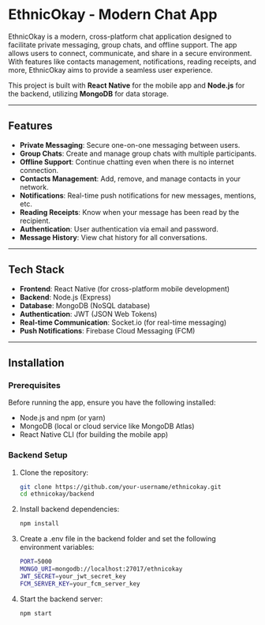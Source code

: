 # EthnicOkay - Modern Chat App

EthnicOkay is a modern, cross-platform chat application designed to facilitate private messaging, group chats, and offline support. The app allows users to connect, communicate, and share in a secure environment. With features like contacts management, notifications, reading receipts, and more, EthnicOkay aims to provide a seamless user experience.

This project is built with **React Native** for the mobile app and **Node.js** for the backend, utilizing **MongoDB** for data storage.

---

## Features

- **Private Messaging**: Secure one-on-one messaging between users.
- **Group Chats**: Create and manage group chats with multiple participants.
- **Offline Support**: Continue chatting even when there is no internet connection.
- **Contacts Management**: Add, remove, and manage contacts in your network.
- **Notifications**: Real-time push notifications for new messages, mentions, etc.
- **Reading Receipts**: Know when your message has been read by the recipient.
- **Authentication**: User authentication via email and password.
- **Message History**: View chat history for all conversations.

---

## Tech Stack

- **Frontend**: React Native (for cross-platform mobile development)
- **Backend**: Node.js (Express)
- **Database**: MongoDB (NoSQL database)
- **Authentication**: JWT (JSON Web Tokens)
- **Real-time Communication**: Socket.io (for real-time messaging)
- **Push Notifications**: Firebase Cloud Messaging (FCM)

---

## Installation

### Prerequisites

Before running the app, ensure you have the following installed:

- Node.js and npm (or yarn)
- MongoDB (local or cloud service like MongoDB Atlas)
- React Native CLI (for building the mobile app)

### Backend Setup

1. Clone the repository:
   ```bash
   git clone https://github.com/your-username/ethnicokay.git
   cd ethnicokay/backend
2. Install backend dependencies:
   ```bash
   npm install
3. Create a .env file in the backend folder and set the following environment variables:
    ```bash
    PORT=5000
    MONGO_URI=mongodb://localhost:27017/ethnicokay
    JWT_SECRET=your_jwt_secret_key
    FCM_SERVER_KEY=your_fcm_server_key
4. Start the backend server:
    ```bash
    npm start
